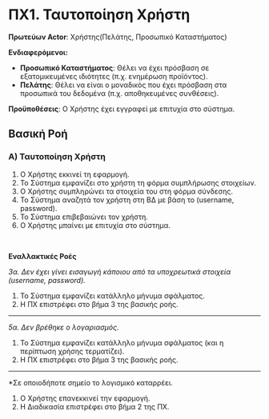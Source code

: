 # ΠΧ1. Ταυτοποίηση Χρήστη

**Πρωτεύων Actor**: Xρήστης(Πελάτης, Προσωπικό Καταστήματος) 
 
**Ενδιαφερόμενοι:**
- **Προσωπικό Καταστήματος**: Θέλει να έχει πρόσβαση σε εξατομικευμένες ιδιότητες (π.χ. ενημέρωση προϊόντος).  
- **Πελάτης**: Θέλει να είναι ο μοναδικός που έχει πρόσβαση στα προσωπικά του δεδομένα (π.χ. αποθηκευμένες συνθέσεις).  

**Προϋποθέσεις**: Ο Χρήστης έχει εγγραφεί με επιτυχία στο σύστημα.


## Βασική Ροή

### Α) Ταυτοποίηση Χρήστη

1. Ο Χρήστης εκκινεί τη εφαρμογή.
2. Το Σύστημα εμφανίζει στο χρήστη τη φόρμα συμπλήρωσης στοιχείων.
3. Ο Χρήστης συμπληρώνει τα στοιχεία του στη φόρμα σύνδεσης.
4. Το Σύστημα αναζητά τον χρήστη στη ΒΔ με βάση το (username, password).
5. Το Σύστημα επιβεβαιώνει τον χρήστη.
6. Ο Χρήστης μπαίνει με επιτυχία στο σύστημα.

</br>

**Εναλλακτικές Ροές**

*3α. Δεν έχει γίνει εισαγωγή κάποιου από τα υποχρεωτικά στοιχεία (username, password).*
1. Το Σύστημα εμφανίζει κατάλληλο μήνυμα σφάλματος.
2. Η ΠΧ επιστρέφει στο βήμα 3 της βασικής ροής.
---

*5α. Δεν βρέθηκε ο λογαριασμός.*
1. Το Σύστημα εμφανίζει κατάλληλο μήνυμα σφάλματος (και η περίπτωση χρήσης τερματίζει).
2. Η ΠΧ επιστρέφει στο βήμα 3 της βασικής ροής. 
---

*Σε οποιοδήποτε σημείο το λογισμικό καταρρέει.
1. Ο Χρήστης επανεκκινεί την εφαρμογή. 
2. Η Διαδικασία επιστρέφει στο βήμα 2 της ΠΧ.
